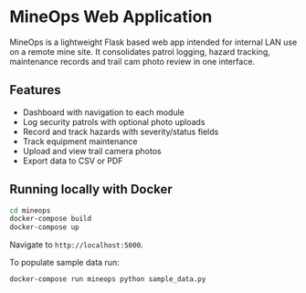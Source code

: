 # MineOps Web Application

MineOps is a lightweight Flask based web app intended for internal LAN use on a remote mine site. It consolidates patrol logging, hazard tracking, maintenance records and trail cam photo review in one interface.

## Features
* Dashboard with navigation to each module
* Log security patrols with optional photo uploads
* Record and track hazards with severity/status fields
* Track equipment maintenance
* Upload and view trail camera photos
* Export data to CSV or PDF

## Running locally with Docker
```bash
cd mineops
docker-compose build
docker-compose up
```
Navigate to `http://localhost:5000`.

To populate sample data run:
```bash
docker-compose run mineops python sample_data.py
```
